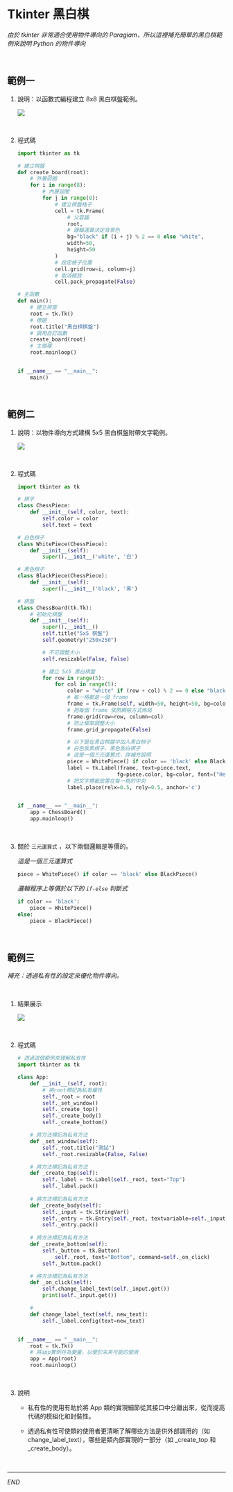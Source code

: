 # Tkinter  黑白棋

_由於 tkinter 非常適合使用物件導向的 Paragiam，所以這裡補充簡單的黑白棋範例來說明 Python 的物件導向_

<br>

## 範例一

1. 說明：以函數式編程建立 8x8 黑白棋盤範例。

   ![](images/img_01.png)

<br>

2. 程式碼

    ```python
    import tkinter as tk

    # 建立棋盤
    def create_board(root):
        # 外層迴圈
        for i in range(8):
            # 內層迴圈
            for j in range(8):
                # 建立棋盤格子
                cell = tk.Frame(
                    # 父容器
                    root, 
                    # 邏輯運算決定背景色
                    bg="black" if (i + j) % 2 == 0 else "white", 
                    width=50, 
                    height=50
                )
                # 設定格子位置
                cell.grid(row=i, column=j)
                # 取消縮放
                cell.pack_propagate(False)

    # 主函數
    def main():
        # 建立視窗
        root = tk.Tk()
        # 標題
        root.title("黑白棋棋盤")
        # 調用自訂函數
        create_board(root)
        # 主循環
        root.mainloop()


    if __name__ == "__main__":
        main()
    ```

<br>

## 範例二

1. 說明：以物件導向方式建構 5x5 黑白棋盤附帶文字範例。

   ![](images/img_02.png)

<br>

2. 程式碼

    ```python
    import tkinter as tk

    # 棋子
    class ChessPiece:
        def __init__(self, color, text):
            self.color = color
            self.text = text

    # 白色棋子
    class WhitePiece(ChessPiece):
        def __init__(self):
            super().__init__('white', '白')

    # 黑色棋子
    class BlackPiece(ChessPiece):
        def __init__(self):
            super().__init__('black', '黑')

    # 棋盤
    class ChessBoard(tk.Tk):
        # 初始化棋盤
        def __init__(self):
            super().__init__()
            self.title("5x5 棋盤")
            self.geometry("250x250")

            # 不可調整大小
            self.resizable(False, False)

            # 建立 5x5 黑白棋盤
            for row in range(5):
                for col in range(5):
                    color = "white" if (row + col) % 2 == 0 else "black"
                    # 每一格都是一個 frame
                    frame = tk.Frame(self, width=50, height=50, bg=color)
                    # 把每個 frame 依照網格方式佈局
                    frame.grid(row=row, column=col)
                    # 防止框架調整大小
                    frame.grid_propagate(False)

                    # 以下是在黑白棋盤中加入黑白棋子
                    # 白色放黑棋子、黑色放白棋子
                    # 這是一個三元運算式，詳補充說明
                    piece = WhitePiece() if color == 'black' else BlackPiece()
                    label = tk.Label(frame, text=piece.text,
                                    fg=piece.color, bg=color, font=("Helvetica", 16))
                    # 把文字標籤放置在每一格的中央
                    label.place(relx=0.5, rely=0.5, anchor='c')


    if __name__ == "__main__":
        app = ChessBoard()
        app.mainloop()
    ```

<br>

3. 關於 `三元運算式` ，以下兩個邏輯是等價的。

    _這是一個三元運算式_
    ```python
    piece = WhitePiece() if color == 'black' else BlackPiece()
    ```
    _邏輯程序上等價於以下的 `if-else` 判斷式_
    ```python
    if color == 'black': 
        piece = WhitePiece() 
    else: 
        piece = BlackPiece()
    ```

<br>

## 範例三

_補充：透過私有性的設定來優化物件導向。_

<br>

1. 結果展示

    ![](images/img_03.png)

<br>

2. 程式碼

    ```python
    # 透過這個範例來理解私有性
    import tkinter as tk

    class App:
        def __init__(self, root):
            # 將root標記為私有屬性
            self._root = root
            self._set_window()
            self._create_top()
            self._create_body()
            self._create_bottom()

        # 將方法標記為私有方法
        def _set_window(self):
            self._root.title("測試")
            self._root.resizable(False, False)

        # 將方法標記為私有方法
        def _create_top(self):
            self._label = tk.Label(self._root, text="Top")
            self._label.pack()
        
        # 將方法標記為私有方法
        def _create_body(self):
            self._input = tk.StringVar()
            self._entry = tk.Entry(self._root, textvariable=self._input)
            self._entry.pack()
        
        # 將方法標記為私有方法
        def _create_bottom(self):  
            self._button = tk.Button(
                self._root, text="Bottom", command=self._on_click)
            self._button.pack()

        # 將方法標記為私有方法
        def _on_click(self):  
            self.change_label_text(self._input.get())
            print(self._input.get())

        #
        def change_label_text(self, new_text):
            self._label.config(text=new_text)


    if __name__ == "__main__":
        root = tk.Tk()
        # 將app實例存為變量，以便於未來可能的使用
        app = App(root)  
        root.mainloop()
    ```
    
<br>

3. 說明

    - 私有性的使用有助於將 App 類的實現細節從其接口中分離出來，從而提高代碼的模組化和封裝性。

    - 透過私有性可使類的使用者更清晰了解哪些方法是供外部調用的（如 change_label_text），哪些是類內部實現的一部分（如 _create_top 和 _create_body）。

<br>

---

_END_
